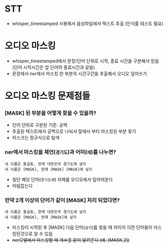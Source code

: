 # STT
- whisper_timestamped 사용해서 음성파일에서 텍스트 추출 (인식률 테스트 필요)

# 오디오 마스킹
- whisper_timestamped에서 문장/단어 단위로 시작, 종료 시간을 구분해서 얻음 (단어 시작시간은 앞 단어의 종료시간과 같음)
- 문장에서 ner에서 마스킹 한 부분의 시간구간을 추출해서 오디오 덮어쓰기


# 오디오 마스킹 문제점들
### [MASK] 된 부분을 어떻게 찾을 수 있을까?
- 단어 단위로 구분된 기준: 공백
- 추출된 텍스트에서 공백으로 나눠서 앞에서 부터 마스킹된 부분 찾기
- 마스크는 정규식으로 탐색


### ner에서 마스킹을 체언(`경기도`)과 어미(`에`)를 나누면?
```
내 이름은 홍길동, 현재 대한민국 경기도에 살지
내 이름은 [MASK], 현재 [MASK] [MASK]에 살지
```
- 일단 해당 단어(`경기도에`) 자체를 오디오에서 덮어씌운다
- 어림잡는다


### 만약 2개 이상의 단어가 같이 [MASK] 처리 되었다면?
```
내 이름은 홍길동, 현재 대한민국 경기도에 살지
내 이름은 [MASK], 현재 [MASK]에 살지
```
- 마스킹이 시작된 후 [MASK] 다음 단어(`살지`)를 찾을 때 까지의 이전 단어들이 마스킹된것으로 알 수 있음
- ~~ner모델에서 마스킹할 때 개수를 같이 알려준다 (예. [MASK,2])~~
